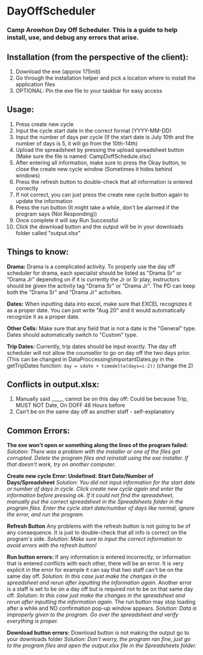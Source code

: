 # DayOffScheduler
### Camp Arowhon Day Off Scheduler. This is a guide to help install, use, and debug any errors that arise. 

## Installation (from the perspective of the client):
1. Download the exe (approx 175mb)
2. Go through the installation helper and pick a location where to install the application files
3. OPTIONAL: Pin the exe file to your taskbar for easy access



## Usage:
1. Press create new cycle
2. Input the cycle start date in the correct format (YYYY-MM-DD)
3. Input the number of days per cycle (If the start date is July 10th and the number of days is 5, it will go from the 10th-14th)
4. Upload the spreadsheet by pressing the upload spreadsheet button (Make sure the file is named: CampDoffSchedule.xlsx)
5. After entering all information, make sure to press the Okay button, to close the create new cycle window (Sometimes it hides behind windows)
6. Press the refresh button to double-check that all information is entered correctly
7. If not correct, you can just press the create new cycle button again to update the information
8. Press the run button (It might take a while, don't be alarmed if the program says (Not Responding))
9. Once complete it will say Run Successful
10. Click the download button and the output will be in your downloads folder called "output.xlsx"



## Things to know:
**Drama:** 
Drama is a complicated activity. To properly use the day off scheduler for drama, each specialist should be listed as "Drama Sr" or "Drama Jr" depending on if it is currently the Jr or Sr play, instructors should be given the activity tag "Drama Sr" or "Drama Jr". The PD can keep both the "Drama Sr" and "Drama Jr" activities.

**Dates:** 
When inputting data into excel, make sure that EXCEL recognizes it as a proper date. You can just write "Aug 20" and it would automatically recognize it as a proper date.

**Other Cells:** 
Make sure that any field that is not a date is the "General" type. Dates should automatically switch to "Custom" type.

**Trip Dates:** 
Currently, trip dates should be input exactly. The day off scheduler will not allow the counsellor to go on day off the two days prior.
(This can be changed in DataProccessing\importantDates.py in the getTripDates function: `day = sdate + timedelta(days=i-2))` (change the 2)


## Conflicts in output.xlsx:
1. Manually said _____ cannot be on this day off: Could be because Trip, MUST NOT Date, On DOFF 48 Hours before
2. Can't be on the same day off as another staff - self-explanatory

## Common Errors:
**The exe won't open or something along the lines of the program failed:**
*Solution: There was a problem with the installer or one of the files got corrupted. Delete the program files and reinstall using the exe installer. If that doesn't work, try on another computer.*

**Create new cycle Error: Undefined: Start Date/Number of Days/Spreadsheet**
*Solution: You did not input information for the start date or number of days in cycle. Click create new cycle again and enter the information before pressing ok. If it could not find the spreadsheet, manually put the correct spreadsheet in the Spreadsheets folder in the program files. Enter the cycle start date/number of days like normal, ignore the error, and run the program.*

**Refresh Button**
Any problems with the refresh button is not going to be of any consequence. It is just to double-check that all info is correct on the program's side. *Solution: Make sure to input the correct information to avoid errors with the refresh button!*

**Run button errors:**
If any information is entered incorrectly, or information that is entered conflicts with each other, there will be an error. It is very explicit in the error for example it can say that two staff can't be on the same day off. *Solution: In this case just make the changes in the spreadsheet and rerun after inputting the information again.*
Another error is a staff is set to be on a day off but is required not to be on that same day off. *Solution: In this case just make the changes in the spreadsheet and rerun after inputting the information again.*
The run button may stop loading after a while and NO confirmation pop-up window appears. *Solution: Data is improperly given to the program. Go over the spreadsheet and verify everything is proper.*

**Download button errors:**
Download button is not making the output go to your downloads folder *Solution: Don't worry, the program ran fine, just go to the program files and open the output.xlsx file in the Spreadsheets folder.*
